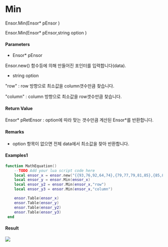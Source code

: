 # Min

Ensor.Min\(Ensor\* pEnsor \)

Ensor.Min\(Ensor\* pEnsor,string option \)

#### Parameters

* Ensor\* pEnsor

Ensor.new\(\) 함수등에 의해 만들어진 포인터를 입력합니다\(data\).

* string option

"row" : row 방향으로 최소값을 column갯수만큼 찾습니다.

"column" : column 방향으로 최소값을 row갯수만큼 찾습니다.

#### Return Value

Ensor\* pRetEnsor : option에 따라 맞는 갯수만큼 계산된 Ensor\*를 반환합니다.

#### Remarks

* option 항목이 없으면 전체 data에서 최소값을 찾아 반환합니다.

#### Examples1

```lua
function MathEquation()
	--TODO Add your lua script code here
 	local ensor_x = ensor.new("{{93,76,92,64,74},{79,77,79,81,85},{85,83,88,82,85},{64,78,75,80,62},{81,74,71,63,57}}")
 	local ensor_y = ensor.Min(ensor_x)
	local ensor_y2 = ensor.Min(ensor_x,"row")
	local ensor_y3 = ensor.Min(ensor_x,"column")

	ensor.Table(ensor_x)
 	ensor.Table(ensor_y)
	ensor.Table(ensor_y2)
	ensor.Table(ensor_y3)
 end
```

#### Result

![](/StatisticsAPI/MinResultTable.png)

